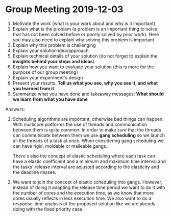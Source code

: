 # Group Meeting 2019-12-03

1. Motivate the work (what is your work about and why is it important)
2. Explain what is the problem (a problem is an important thing to solve that has not been solved before or poorly solved by prior work). Here you may also need to explain why solving this problem is important
3. Explain why this problem is challenging
4. Explain your solution idea/approach
5. Explain technical details of your solution (do not forget to explain the **insights behind your steps and ideas**)
6. Explain how you want to evaluate your solution (this is more for the purpose of our group meeting)
7. Explain your experiment's design
8. Present your results. **Tell us what you see, why you see it, and what you learned from it**.
9. Summarize what you have done and takeaway messages: **What should we learn from what you have done**

Answers:

1. Scheduling algorithms are important, otherwise bad things can happen. With multicore platforms the use of threads and communication between them is quite common. In order to make sure that the threads can communicate between them we use **gang scheduling** so we launch all the threads of a task at once. When considering gang scheduling we can have rigid, moldable or malleable gangs.

   There's also the concept of elastic scheduling where each task can have a elastic coefficient and a minimum and maximum time interval and the tasks' release interval are adjusted according to the elasticity and the deadline misses.

2. We want to join the concept of elastic scheduling into gangs. However, instead of doing it adapting the release time period we want to do it with the number of cores and the execution time, as we know that more cores usually reflects in less execution time. We also want to do a response-time analysis of the proposed solution like we are already doing with the fixed priority case.





